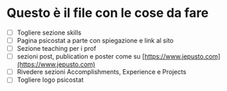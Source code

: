 # Questo è il file con le cose da fare

- [ ] Togliere sezione skills
- [ ] Pagina psicostat a parte con spiegazione e link al sito
- [ ] Sezione teaching per i prof
- [ ] sezioni post, publication e poster come su [https://www.jepusto.com](https://www.jepusto.com)
- [ ] Rivedere sezioni Accomplish­ments, Experience e Projects
- [ ] Togliere logo psicostat